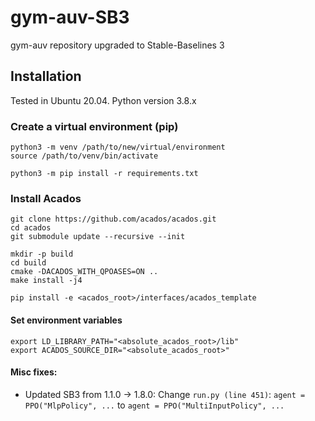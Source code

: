 # gym-auv-SB3
gym-auv repository upgraded to Stable-Baselines 3


## Installation
Tested in Ubuntu 20.04.
Python version 3.8.x

### Create a virtual environment (pip)
```
python3 -m venv /path/to/new/virtual/environment
source /path/to/venv/bin/activate
```
```
python3 -m pip install -r requirements.txt
```

### Install Acados
```
git clone https://github.com/acados/acados.git
cd acados
git submodule update --recursive --init
```
```
mkdir -p build
cd build
cmake -DACADOS_WITH_QPOASES=ON ..
make install -j4
```
```
pip install -e <acados_root>/interfaces/acados_template
```

#### Set environment variables
```
export LD_LIBRARY_PATH="<absolute_acados_root>/lib"
export ACADOS_SOURCE_DIR="<absolute_acados_root>"
```

#### Misc fixes:
- Updated SB3 from 1.1.0 -> 1.8.0: Change ```run.py (line 451)```: ```agent = PPO("MlpPolicy", ...``` to ```agent = PPO("MultiInputPolicy", ...```
